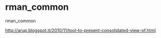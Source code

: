 rman_common
===========

rman_common

http://arup.blogspot.it/2010/11/tool-to-present-consolidated-view-of.html


